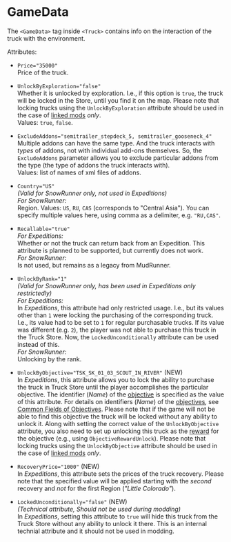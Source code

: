# GameData

The `<GameData>` tag inside `<Truck>` contains info on the interaction of the truck with the environment.

Attributes:

-   `Price="35000"`  
    Price of the truck.

-   `UnlockByExploration="false"`  
    Whether it is unlocked by exploration. I.e., if this option is `true`, the truck will be locked in the Store, until you find it on the map. Please note that locking trucks using the `UnlockByExploration` attribute should be used in the case of [linked mods][linked_mods] *only*.  
    Values: `true`, `false`.

-   `ExcludeAddons="semitrailer_stepdeck_5, semitrailer_gooseneck_4"`  
    Multiple addons can have the same type. And the truck interacts with *types* of addons, not with individual add-ons themselves. So, the `ExcludeAddons` parameter allows you to exclude particular addons from the type (the type of addons the truck interacts with).  
    Values: list of names of xml files of addons.

-   `Country="US"`  
    *(Valid for SnowRunner only, not used in Expeditions)*  
    *For SnowRunner:*  
    Region. Values: `US`, `RU`, `CAS` (corresponds to "Central Asia"). You can specify multiple values here, using comma as a delimiter, e.g. `"RU,CAS"`.

-   `Recallable="true"`  
    *For Expeditions:*  
    Whether or not the truck can return back from an Expedition. This attribute is planned to be supported, but currently does not work.  
    *For SnowRunner:*  
    Is not used, but remains as a legacy from MudRunner.

-   `UnlockByRank="1"`  
    *(Valid for SnowRunner only, has been used in Expeditions only restrictedly)*  
    *For Expeditions:*   
    In *Expeditions*, this attribute had only restricted usage. I.e., but its values other than `1` were locking the purchasing of the corresponding truck. I.e., its value had to be set to `1` for regular purchasable trucks. If its value was different (e.g. `2`), the player was not able to purchase this truck in the Truck Store. Now, the `LockedUnconditionally` attribute can be used instead of this.  
    *For SnowRunner:*  
    Unlocking by the rank.

-   `UnlockByObjective="TSK_SK_01_03_SCOUT_IN_RIVER"`  (NEW)  
    In *Expeditions*, this attribute allows you to lock the ability to purchase the truck in Truck Store until the player accomplishes the particular objective. The identifier (*Name*) of the [objective][objective] is specified as the value of this attribute. For details on identifiers (*Name*) of the [objectives][objective], see [Common Fields of Objectives][common_fields_objectives]. Please note that if the game will not be able to find this objective the truck will be locked without any ability to unlock it. Along with setting the correct value of the `UnlockByObjective` attribute, you also need to set up unlocking this truck as the [reward][reward] for the objective (e.g., using `ObjectiveRewardUnlock`). Please note that locking trucks using the `UnlockByObjective` attribute should be used in the case of [linked mods][linked_mods] *only*. 

-   `RecoveryPrice="1000"`  (NEW)  
    In *Expeditions*, this attribute sets the prices of the truck recovery. Please note that the specified value will be applied starting with the *second* recovery and *not* for the first Region (*"Little Colorado"*).

-   `LockedUnconditionally="false"`  (NEW)  
    *(Technical attribute, Should not be used during modding)*  
    In *Expeditions*, setting this attribute to `true` will hide this truck from the Truck Store without any ability to unlock it there. This is an internal technial attribute and it should not be used in modding. 


[objective]: ./../../../../map_modding/creating_a_map/objectives/objectives_overview.md
[common_fields_objectives]: ./../../../../map_modding/creating_a_map/objectives/objectives_in_expeditions/common_fields_of_objectives.md
[reward]: ./../../../../map_modding/creating_a_map/objectives/objectives_in_expeditions/rewards.md
[linked_mods]: ./../../../../usage_and_uploading_of_mods/linking_mods.md